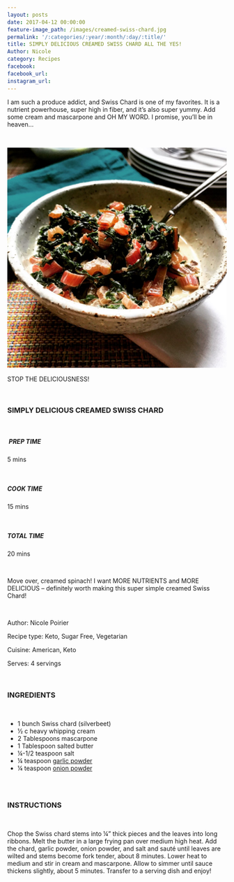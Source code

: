 ```yaml
---
layout: posts
date: 2017-04-12 00:00:00
feature-image_path: /images/creamed-swiss-chard.jpg
permalink: '/:categories/:year/:month/:day/:title/'
title: SIMPLY DELICIOUS CREAMED SWISS CHARD ALL THE YES!
Author: Nicole
category: Recipes
facebook:
facebook_url:
instagram_url:
---
```


I am such a produce addict, and Swiss Chard is one of my favorites. It is a nutrient powerhouse, super high in fiber, and it’s also super yummy. Add some cream and mascarpone and OH MY WORD. I promise, you’ll be in heaven…

&nbsp;

![](/images/creamed-swiss-chard.jpg)

STOP THE DELICIOUSNESS!

&nbsp;

### SIMPLY DELICIOUS CREAMED SWISS CHARD

&nbsp;

##### &nbsp;PREP TIME

5 mins

&nbsp;

##### COOK TIME

15 mins

&nbsp;

##### TOTAL TIME

20 mins

&nbsp;

Move over, creamed spinach! I want MORE NUTRIENTS and MORE DELICIOUS – definitely worth making this super simple creamed Swiss Chard!

&nbsp;

Author: Nicole Poirier

Recipe type: Keto, Sugar Free, Vegetarian

Cuisine: American, Keto

Serves: 4 servings

&nbsp;

### INGREDIENTS

&nbsp;

* 1 bunch Swiss chard (silverbeet)
* ½ c heavy whipping cream
* 2 Tablespoons mascarpone
* 1 Tablespoon salted butter
* ¼-1/2 teaspoon salt
* ¼ teaspoon&nbsp;[garlic powder](https://www.amazon.com/gp/product/B000WR8TT0/ref=as_li_tl?ie=UTF8&amp;camp=1789&amp;creative=9325&amp;creativeASIN=B000WR8TT0&amp;linkCode=as2&amp;tag=bychefnicole-20&amp;linkId=2332df93e66010541430abe9164a0e5c)
* ¼ teaspoon [onion powder](https://www.amazon.com/gp/product/B005P0TJ4I/ref=as_li_tl?ie=UTF8&amp;camp=1789&amp;creative=9325&amp;creativeASIN=B005P0TJ4I&amp;linkCode=as2&amp;tag=bychefnicole-20&amp;linkId=23feee1202441407a22b3628269bece2)

### &nbsp;

### INSTRUCTIONS

&nbsp;

Chop the Swiss chard stems into ¼” thick pieces and the leaves into long ribbons. Melt the butter in a large frying pan over medium high heat. Add the chard, garlic powder, onion powder, and salt and saut&eacute; until leaves are wilted and stems become fork tender, about 8 minutes. Lower heat to medium and stir in cream and mascarpone. Allow to simmer until sauce thickens slightly, about 5 minutes. Transfer to a serving dish and enjoy!